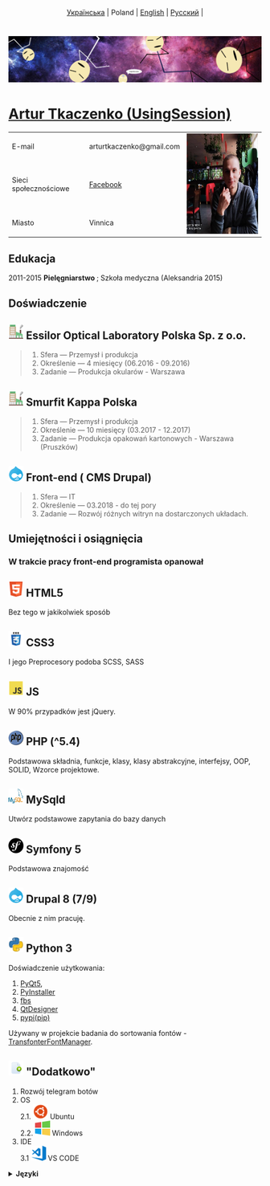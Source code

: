 <p align="center">
  <a href="https://github.com/UsingSession/UsingSession">Українська</a> |
  <span>Poland</span> |
  <a href="https://github.com/UsingSession/UsingSession/tree/main/lang/english#артур-ткаченко-usingsession">English</a> |
  <a href="https://github.com/UsingSession/UsingSession/tree/main/lang/russian#артур-ткаченко-usingsession">Pусский</a> |
</p>

# [![hithub header](https://github.com/UsingSession/UsingSession/raw/main/img/background.jpg)](https://www.facebook.com/artur.session/)

[Artur Tkaczenko (UsingSession)](https://github.com/UsingSession) 
============

<table>
  <tbody>
    <tr>
      <td>E-mail</td>
      <td>arturtkaczenko@gmail.com </td>
      <td rowspan="4">
        <img src="https://github.com/UsingSession/UsingSession/raw/main/img/pp.jpg" height="200"/>
      </td>
    </tr>
    <tr>
      <td>Sieci społecznościowe</td>
      <td><a href="https://www.facebook.com/artur.session" rel="noopener noreferrer" target="_blank">Facebook</td>
    </tr>
    <tr>
      <td>Miasto</td>
      <td>Vinnica</td>
    </tr>
  </tbody>
<table>

Edukacja
--------- 
2011-2015 <b>Pielęgniarstwo </b>; Szkoła medyczna (Aleksandria 2015)


Doświadczenie
----------

## <img src='https://github.com/UsingSession/UsingSession/raw/main/img/factory.svg' width="30" height="30" /> Essilor Optical Laboratory Polska Sp. z o.o.

>1. Sfera       — Przemysł i produkcja
>2. Określenie  — 4 miesięcy (06.2016 - 09.2016)
>3. Zadanie     — Produkcja okularów - Warszawa

## <img src='https://github.com/UsingSession/UsingSession/raw/main/img/factory.svg' width="30" height="30" /> Smurfit Kappa Polska

>1. Sfera       — Przemysł i produkcja
>2. Określenie  — 10 miesięcy (03.2017 - 12.2017)
>3. Zadanie     — Produkcja opakowań kartonowych - Warszawa (Pruszków)


## <img src='https://github.com/UsingSession/UsingSession/raw/main/img/drupal.svg' width="30" height="30" /> Front-end ( CMS Drupal)

>1. Sfera       — IT
>2. Określenie  — 03.2018 - do tej pory
>3. Zadanie     — Rozwój różnych witryn na dostarczonych układach.


Umiejętności i osiągnięcia
--------------------

### W trakcie pracy front-end programista opanował


## <img src='https://github.com/UsingSession/UsingSession/raw/main/img/html5.svg' width="30" height="30" /> HTML5
Bez tego w jakikolwiek sposób

## <img src='https://github.com/UsingSession/UsingSession/raw/main/img/css3.svg' width="30" height="30" /> CSS3
I jego Preprocesory podoba SCSS, SASS

## <img src='https://github.com/UsingSession/UsingSession/raw/main/img/js.svg' width="30" height="30" /> JS
W 90% przypadków jest jQuery.

## <img src='https://github.com/UsingSession/UsingSession/raw/main/img/php.svg' width="30" height="30" /> PHP (^5.4)
Podstawowa składnia, funkcje, klasy, klasy abstrakcyjne, interfejsy, OOP, SOLID, Wzorce projektowe.

## <img src='https://github.com/UsingSession/UsingSession/raw/main/img/mysql.svg' width="30" height="30" /> MySqld
Utwórz podstawowe zapytania do bazy danych

## <img src='https://github.com/UsingSession/UsingSession/raw/main/img/symfony.svg' width="30" height="30" /> Symfony 5
Podstawowa znajomość

## <img src='https://github.com/UsingSession/UsingSession/raw/main/img/drupal.svg' width="30" height="30" /> Drupal 8 (7/9) 
Obecnie z nim pracuję.

## <img src='https://github.com/UsingSession/UsingSession/raw/main/img/python.svg' width="30" height="30" /> Python 3
Doświadczenie użytkowania:
1. [PyQt5](https://pypi.org/project/PyQt5/), 
2. [PyInstaller](https://pypi.org/project/pyinstaller/)
3. [fbs](https://build-system.fman.io/)
4. [QtDesigner](https://build-system.fman.io/qt-designer-download)
5. [pypi(pip)](https://pypi.org/)

Używany w projekcie badania do sortowania fontów - [TransfonterFontManager](https://github.com/UsingSession/TransfonterFontManager).


## <img src='https://github.com/UsingSession/UsingSession/raw/main/img/additional.svg' width="30" height="30" /> "Dodatkowo"
1. Rozwój telegram botów
2. OS\
  2.1. <img src='https://github.com/UsingSession/UsingSession/raw/main/img/ubuntu.svg' width="30" height="30" /> Ubuntu\
  2.2. <img src='https://github.com/UsingSession/UsingSession/raw/main/img/windows.svg' width="30" height="30" /> Windows
3. IDE\
  3.1 <img src='https://github.com/UsingSession/UsingSession/raw/main/img/vscode.svg' width="30" height="30" /> VS CODE


<details>
 <summary style="cursor: pointer;"><strong>Języki</strong></summary>
  <ul>
    <li>
      <span>
        <i>Українська (ojczysty)</i> 
        <img src='https://github.com/UsingSession/UsingSession/raw/main/img/ukraine.svg' width="30" height="30" /></span>
    </li>
    <li>
      <span>
        <i>Polska (baza)</i> 
        <img src='https://github.com/UsingSession/UsingSession/raw/main/img/poland.svg' width="30" height="30" /></span>
    </li>
    <li>
      <span>
        <i>English (baza)</i> 
        <img src='https://github.com/UsingSession/UsingSession/raw/main/img/usa.png' width="30" height="30" /></span>
    </li>
  </ul>
</details>